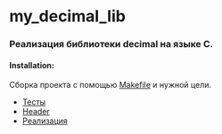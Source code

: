 # my_decimal_lib

### Реализация библиотеки decimal на языке С.


#### Installation:
Сборка проекта с помощью [Makefile](https://github.com/GTimsan/my_decimal/blob/main/src/Makefile) и нужной цели.

- [Тесты](https://github.com/GTimsan/my_decimal/blob/main/src/tests.c)
- [Header](https://github.com/GTimsan/my_decimal/blob/main/src/s21_decimal.h)
- [Реализация](https://github.com/GTimsan/my_decimal/blob/main/src/s21_decimal.c)
